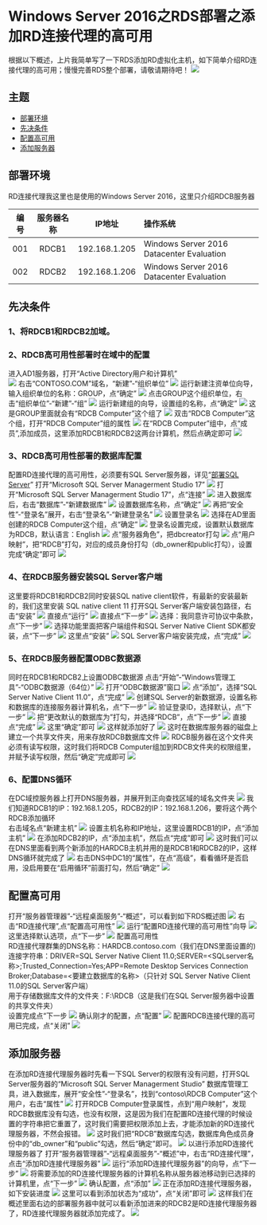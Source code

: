 # Windows Server 2016之RDS部署之添加RD连接代理的高可用

根据以下概述，上片我简单写了一下RDS添加RD虚拟化主机，如下简单介绍RD连接代理的高可用；慢慢完善RDS整个部署，请敬请期待吧！
![](./../../IMGS/RDS/RDS-Deployment-VirtualDesktop-Add-23.png)

## 主题

- [部署环境](#部署环境)
- [先决条件](#先决条件)
- [配置高可用](#配置高可用)
- [添加服务器](#添加服务器)

##  部署环境

RD连接代理我这里也是使用的Windows Server 2016，这里只介绍RDCB服务器

| 编号 | 服务器名称 | IP地址 | 操作系统 |
| :---: | :-----:| :----: | :--- |
| 001 | RDCB1 | 192.168.1.205 | Windows Server 2016 Datacenter Evaluation |
| 002 | RDCB2 | 192.168.1.206 | Windows Server 2016 Datacenter Evaluation |

## 先决条件
### 1、将RDCB1和RDCB2加域。
  
### 2、RDCB高可用性部署时在域中的配置
进入AD1服务器，打开“Active Directory用户和计算机”  
![](./../../IMGS/RDS/RDS-RDCB-24.png)
右击“CONTOSO.COM”域名，“新建”-“组织单位”
![](./../../IMGS/RDS/RDS-RDCB-25.png)
运行新建注资单位向导，输入组织单位的名称：GROUP，点“确定”
![](./../../IMGS/RDS/RDS-RDCB-26.png)
点击GROUP这个组织单位，右击“组织单位”-“新建”-“组”
![](./../../IMGS/RDS/RDS-RDCB-27.png)
运行新建组的向导，设置组的名称，点“确定”
![](./../../IMGS/RDS/RDS-RDCB-28.png)
这是GROUP里面就会有“RDCB Computer”这个组了
![](./../../IMGS/RDS/RDS-RDCB-29.png)
双击“RDCB Computer”这个组，打开“RDCB Computer”组的属性
![](./../../IMGS/RDS/RDS-RDCB-30.png)
在“RDCB Computer”组中，点“成员”,添加成员，这里添加RDCB1和RDCB2这两台计算机，然后点确定即可
![](./../../IMGS/RDS/RDS-RDCB-31.png)

### 3、RDCB高可用性部署的数据库配置
配置RD连接代理的高可用性，必须要有SQL Server服务器，详见“[部署SQL Server](./../../DOCS/SQLServer/SQLServer2016-Install.md)”
打开“Microsoft SQL Server Managerment Studio 17”
![](./../../IMGS/RDS/RDS-RDCB-32.png)
打开“Microsoft SQL Server Managerment Studio 17”，点“连接”
![](./../../IMGS/RDS/RDS-RDCB-33.png)
进入数据库后，右击“数据库”-“新建数据库”
![](./../../IMGS/RDS/RDS-RDCB-34.png)
设置数据库名称，点“确定”
![](./../../IMGS/RDS/RDS-RDCB-35.png)
再把“安全性”-“登录名”展开，右击“登录名”-“新建登录名”
![](./../../IMGS/RDS/RDS-RDCB-36.png)
设置登录名
![](./../../IMGS/RDS/RDS-RDCB-37.png)
选择在AD里面创建的RDCB Computer这个组，点“确定”
![](./../../IMGS/RDS/RDS-RDCB-38.png)
登录名设置完成，设置默认数据库为RDCB，默认语言：English
![](./../../IMGS/RDS/RDS-RDCB-39.png)
点“服务器角色”，把dbcreator打勾
![](./../../IMGS/RDS/RDS-RDCB-40.png)
点“用户映射”，把“RDCB”打勾，对应的成员身份打勾（db_owner和public打勾），设置完成“确定”即可
![](./../../IMGS/RDS/RDS-RDCB-41.png)

### 4、在RDCB服务器安装SQL Server客户端
这里要将RDCB1和RDCB2同时安装SQL native client软件，有最新的安装最新的，我们这里安装
SQL native client 11
打开SQL Server客户端安装包路径，右击“安装”
![](./../../IMGS/RDS/RDS-RDCB-42.png)
直接点“运行”
![](./../../IMGS/RDS/RDS-RDCB-43.png)
直接点“下一步”
![](./../../IMGS/RDS/RDS-RDCB-44.png)
选择：我同意许可协议中条款，点“下一步”
![](./../../IMGS/RDS/RDS-RDCB-45.png)
选择功能里面把客户端组件和SQL Server Native Client SDK都安装，点“下一步”
![](./../../IMGS/RDS/RDS-RDCB-46.png)
这里点“安装”
![](./../../IMGS/RDS/RDS-RDCB-47.png)
SQL Server客户端安装完成，点“完成”
![](./../../IMGS/RDS/RDS-RDCB-48.png)

### 5、在RDCB服务器配置ODBC数据源
同时在RDCB1和RDCB2上设置ODBC数据源
点击“开始”-“Windows管理工具”-“ODBC数据源（64位）”
![](./../../IMGS/RDS/RDS-RDCB-49.png)
打开“ODBC数据源”窗口
![](./../../IMGS/RDS/RDS-RDCB-50.png)
点“添加”，选择“SQL Server Native Client 11.0”，点“完成”
![](./../../IMGS/RDS/RDS-RDCB-51.png)
创建SQL Server的新数据源，设置名称和数据库的连接服务器计算机名，点“下一步”
![](./../../IMGS/RDS/RDS-RDCB-52.png)
验证登录ID，选择默认，点“下一步”
![](./../../IMGS/RDS/RDS-RDCB-53.png)
把“更改默认的数据库为”打勾，并选择“RDCB”，点“下一步”
![](./../../IMGS/RDS/RDS-RDCB-54.png)
直接点“完成”
![](./../../IMGS/RDS/RDS-RDCB-55.png)
这里“确定”即可
![](./../../IMGS/RDS/RDS-RDCB-56.png)
这样就添加好了
![](./../../IMGS/RDS/RDS-RDCB-57.png)
这时在数据库服务器的磁盘上建立一个共享文件夹，用来存放RDCB数据库文件
![](./../../IMGS/RDS/RDS-RDCB-58.png)
RDCB服务器在这个文件夹必须有读写权限，这时我们将RDCB Computer组加到RDCB文件夹的权限组里，并赋予读写权限，然后“确定”完成即可
![](./../../IMGS/RDS/RDS-RDCB-59.png)

### 6、配置DNS循环
在DC域控服务器上打开DNS服务器，并展开到正向查找区域的域名文件夹
![](./../../IMGS/RDS/RDS-RDCB-60.png)
我们知道RDCB1的IP：192.168.1.205，RDCB2的IP：192.168.1.206，要将这个两个RDCB添加循环  
右击域名点“新建主机”
![](./../../IMGS/RDS/RDS-RDCB-61.png)
设置主机名称和IP地址，这里设置RDCB1的IP，点“添加主机”
![](./../../IMGS/RDS/RDS-RDCB-62.png)
在添加RDCB2的IP，点“添加主机”，然后点“完成”即可
![](./../../IMGS/RDS/RDS-RDCB-63.png)
这时我们可以在DNS里面看到两个新添加的HARDCB主机并用的是RDCB1和RDCB2的IP，这样DNS循环就完成了
![](./../../IMGS/RDS/RDS-RDCB-64.png)
右击DNS中DC1的“属性”，在点“高级”，看看循环是否启用，没启用要在“启用循环”前面打勾，然后“确定”
![](./../../IMGS/RDS/RDS-RDCB-65.png)

## 配置高可用  
  
打开“服务器管理器”-“远程桌面服务”-“概述”，可以看到如下RDS概述图
![](./../../IMGS/RDS/RDS-RDCB-66.png)
右击“RD连接代理”,点“配置高可用性”
![](./../../IMGS/RDS/RDS-RDCB-67.png)
运行“配置RD连接代理的高可用性”向导
![](./../../IMGS/RDS/RDS-RDCB-68.png)
这里选择默认选项，点“下一步”
![](./../../IMGS/RDS/RDS-RDCB-69.png)
配置高可用性  
RD连接代理群集的DNS名称：HARDCB.contoso.com（我们在DNS里面设置的)  
连接字符串：DRIVER=SQL Server Native Client 11.0;SERVER=<SQLserver名称>;Trusted_Connection=Yes;APP=Remote Desktop Services Connection Broker;Database=<要建立数据库的名称>（只针对 SQL Server Native Client 11.0的SQL Server客户端）  
用于存储数据库文件的文件夹：F:\RDCB（这是我们在SQL Server服务器中设置的共享文件夹）  
设置完成点“下一步
![](./../../IMGS/RDS/RDS-RDCB-70.png)
确认刚才的配置，点“配置”
![](./../../IMGS/RDS/RDS-RDCB-71.png)
配置RDCB连接代理的高可用已完成，点“关闭”
![](./../../IMGS/RDS/RDS-RDCB-72.png)

## 添加服务器
在添加RD连接代理服务器时先看一下SQL Server的权限有没有问题，打开SQL Server服务器的“Microsoft SQL Server Managerment Studio” 数据库管理工具，进入数据库，展开“安全性”-“登录名”，找到“contoso\RDCB Computer”这个用户，右击“属性”
![](./../../IMGS/RDS/RDS-RDCB-73.png)
打开RDCB Computer登录属性，点到“用户映射”，发现RDCB数据库没有勾选，也没有权限，这是因为我们在配置RD连接代理的时候设置的字符串把它重置了，这时我们需要把权限添加上去，才能添加新的RD连接代理服务器，不然会报错。
![](./../../IMGS/RDS/RDS-RDCB-74.png)
这时我们把“RDCB”数据库勾选，数据库角色成员身份中的“db_owner”和“public”勾选，然后“确定”即可。
![](./../../IMGS/RDS/RDS-RDCB-75.png)
以进行添加RD连接代理服务器了
打开“服务器管理器”-“远程桌面服务”-“概述”中，右击“RD连接代理”，点击“添加RD连接代理服务器”
![](./../../IMGS/RDS/RDS-RDCB-76.png)
运行“添加RD连接代理服务器”的向导，点“下一步”
![](./../../IMGS/RDS/RDS-RDCB-77.png)
将需要添加的RD连接代理服务器的计算机名称从服务器池移动到已选择的计算机里，点“下一步”
![](./../../IMGS/RDS/RDS-RDCB-78.png)
确认配置，点“添加”
![](./../../IMGS/RDS/RDS-RDCB-79.png)
正在添加RD连接代理服务器，如下安装进度
![](./../../IMGS/RDS/RDS-RDCB-80.png)
这里可以看到添加状态为“成功”，点“关闭”即可
![](./../../IMGS/RDS/RDS-RDCB-81.png)
这样我们在概述里面右边的部署服务器中就可以看新添加进来的RDCB2是RD连接代理服务器了，RD连接代理服务器就添加完成了。
![](./../../IMGS/RDS/RDS-RDCB-82.png)